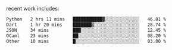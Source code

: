 
<!--<img width="1415" height="100" alt="blu" src="https://github.com/rdsilva01/rdsilva01/assets/101207588/deb060e5-d035-4f09-b511-e3f50605b207">-->

<!-- \> Enthusiastic about developing and building solutions <br>
\> Computer Science and Engineering @ UBI -->

<!-- <a href="https://www.rodrigosilva.live/">personal website</a> 🏁 -->

<!-- ![](https://komarev.com/ghpvc/?username=rdsilva01) -->

recent work includes:
<!--START_SECTION:waka-->

```txt
Python   2 hrs 11 mins   ███████████▓░░░░░░░░░░░░░   46.81 %
Dart     1 hr 20 mins    ███████▒░░░░░░░░░░░░░░░░░   28.74 %
JSON     34 mins         ███░░░░░░░░░░░░░░░░░░░░░░   12.45 %
OCaml    23 mins         ██░░░░░░░░░░░░░░░░░░░░░░░   08.20 %
Other    10 mins         █░░░░░░░░░░░░░░░░░░░░░░░░   03.80 %
```

<!--END_SECTION:waka-->

